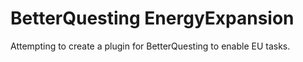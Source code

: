# BetterQuesting EnergyExpansion

Attempting to create a plugin for BetterQuesting to enable EU tasks.
